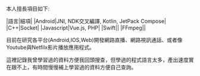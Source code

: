 
本人擅長項目如下:

|語言|細項|
|Android|JNI, NDK交叉編譯, Kotlin, JetPack Compose|
|C++|Socket|
|Javascript|Vue.js, PHP|
|Swift||
|FFmpeg||

目前在研究各平台(Android,IOS,Web)開發網路直播、網路視訊通話、或者像Youtube與Netfilx影片播放應用程式。

這裡記錄我曾學習過的資料方便我回頭搜查，但學過的程式語言太多，產出速度實在跟不上，有時間慢慢補上學習過的資料方便自己查詢。

